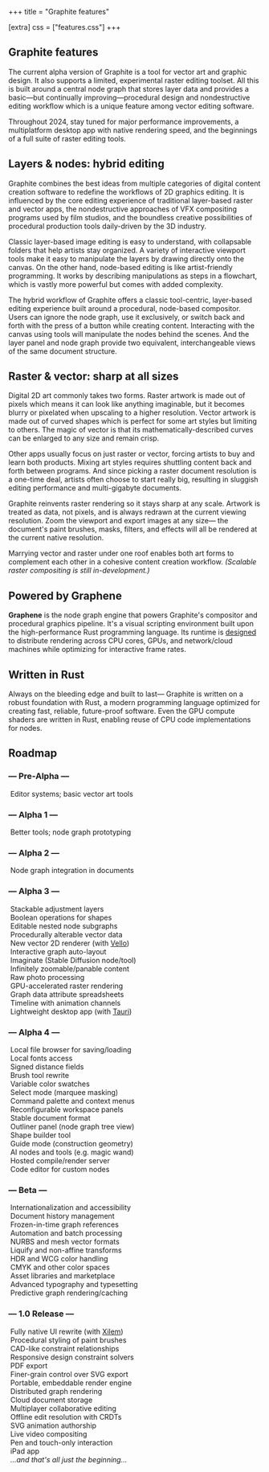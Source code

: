 +++
title = "Graphite features"

[extra]
css = ["features.css"]
+++

<section>
<div class="block">

# Graphite features

The current alpha version of Graphite is a tool for vector art and graphic design. It also supports a limited, experimental raster editing toolset. All this is built around a central node graph that stores layer data and provides a basic—but continually improving—procedural design and nondestructive editing workflow which is a unique feature among vector editing software.

Throughout 2024, stay tuned for major performance improvements, a multiplatform desktop app with native rendering speed, and the beginnings of a full suite of raster editing tools.

</div>
</section>

<section>

<div class="diptych">

<div class="block">

## Layers & nodes: hybrid editing

Graphite combines the best ideas from multiple categories of digital content creation software to redefine the workflows of 2D graphics editing. It is influenced by the core editing experience of traditional layer-based raster and vector apps, the nondestructive approaches of VFX compositing programs used by film studios, and the boundless creative possibilities of procedural production tools daily-driven by the 3D industry.

Classic layer-based image editing is easy to understand, with collapsable folders that help artists stay organized. A variety of interactive viewport tools make it easy to manipulate the layers by drawing directly onto the canvas. On the other hand, node-based editing is like artist-friendly programming. It works by describing manipulations as steps in a flowchart, which is vastly more powerful but comes with added complexity.

The hybrid workflow of Graphite offers a classic tool-centric, layer-based editing experience built around a procedural, node-based compositor. Users can ignore the node graph, use it exclusively, or switch back and forth with the press of a button while creating content. Interacting with the canvas using tools will manipulate the nodes behind the scenes. And the layer panel and node graph provide two equivalent, interchangeable views of the same document structure.

</div>
<div class="block">

## Raster & vector: sharp at all sizes

Digital 2D art commonly takes two forms. Raster artwork is made out of pixels which means it can look like anything imaginable, but it becomes blurry or pixelated when upscaling to a higher resolution. Vector artwork is made out of curved shapes which is perfect for some art styles but limiting to others. The magic of vector is that its mathematically-described curves can be enlarged to any size and remain crisp.

Other apps usually focus on just raster or vector, forcing artists to buy and learn both products. Mixing art styles requires shuttling content back and forth between programs. And since picking a raster document resolution is a one-time deal, artists often choose to start really big, resulting in sluggish editing performance and multi-gigabyte documents.

Graphite reinvents raster rendering so it stays sharp at any scale. Artwork is treated as data, not pixels, and is always redrawn at the current viewing resolution. Zoom the viewport and export images at any size— the document's paint brushes, masks, filters, and effects will all be rendered at the current native resolution.

Marrying vector and raster under one roof enables both art forms to complement each other in a cohesive content creation workflow. *(Scalable raster compositing is still in-development.)*

</div>

</div>

</section>

<section>

<div class="diptych">

<div class="block">

## Powered by Graphene

**Graphene** is the node graph engine that powers Graphite's compositor and procedural graphics pipeline. It's a visual scripting environment built upon the high-performance Rust programming language. Its runtime is [designed](/blog/distributed-computing-in-the-graphene-runtime/) to distribute rendering across CPU cores, GPUs, and network/cloud machines while optimizing for interactive frame rates.

<!-- Rust programmers may find the following technical details to be of interest. Graphene node graphs are programs built out of reusable Rust functions using Graphite as a visual "code" editor. New nodes and data types can be implemented by writing custom Rust code with a built-in text editor. `no_std` code also gets compiled to GPU compute shaders using [`rust-gpu`](https://github.com/EmbarkStudios/rust-gpu). Each node is independently pre-compiled by `rustc` into portable WASM binaries and linked at runtime. Groups of nodes may be compiled into one unit of execution, utilizing Rust's zero-cost abstractions and optimizations to run with less overhead. And whole node graphs can be compiled into standalone executables for use outside Graphite. -->

</div>
<div class="block">

<!-- ## Proudly written in Rust -->
## Written in Rust

Always on the bleeding edge and built to last— Graphite is written on a robust foundation with Rust, a modern programming language optimized for creating fast, reliable, future-proof software. Even the GPU compute shaders are written in Rust, enabling reuse of CPU code implementations for nodes.

<!-- The underlying node graph engine that computes and renders Graphite documents is called Graphene. The Graphene engine is an extension of the Rust language, acting as a system for chaining together modular functions into useful pipelines with GPU and parallel computation. Artists can harness these powerful capabilities directly in the Graphite editor without touching code. Technical artists and programmers can write reusable Rust functions to extend the capabilities of Graphite and create new nodes to share with the community. -->

</div>

</div>

</section>

<section>
<div class="block">

## Roadmap

<div class="roadmap">
	<div class="feature-icons">
		<!-- Pre-Alpha -->
		<div class="feature-icon complete heading" title="Began February 2021" data-year="2021">
			<h3>— Pre-Alpha —</h3>
		</div>
		<div class="feature-icon complete" title="Development Complete">
			<img class="atlas" style="--atlas-index: 1" src="https://static.graphite.rs/icons/icon-atlas-roadmap__3.png" alt="" />
			<span>Editor systems; basic vector art tools</span>
		</div>
		<!-- Alpha 1 -->
		<div class="feature-icon complete heading" title="Began February 2022" data-year="2022">
			<h3>— Alpha 1 —</h3>
		</div>
		<div class="feature-icon complete" title="Development Complete">
			<img class="atlas" style="--atlas-index: 2" src="https://static.graphite.rs/icons/icon-atlas-roadmap__3.png" alt="" />
			<span>Better tools; node graph prototyping</span>
		</div>
		<!-- Alpha 2 -->
		<div class="feature-icon complete heading" title="Began February 2023" data-year="2023">
			<h3>— Alpha 2 —</h3>
		</div>
		<div class="feature-icon complete" title="Development Complete">
			<img class="atlas" style="--atlas-index: 6" src="https://static.graphite.rs/icons/icon-atlas-roadmap__3.png" alt="" />
			<span>Node graph integration in documents</span>
		</div>
		<!-- Alpha 3 -->
		<div class="feature-icon ongoing heading" title="Began February 2024" data-year="2024">
			<h3>— Alpha 3 —</h3>
		</div>
		<div class="feature-icon complete" title="Development Complete">
			<img class="atlas" style="--atlas-index: 3" src="https://static.graphite.rs/icons/icon-atlas-roadmap__3.png" alt="" />
			<span>Stackable adjustment layers</span>
		</div>
		<div class="feature-icon complete" title="Development Complete">
			<img class="atlas" style="--atlas-index: 51" src="https://static.graphite.rs/icons/icon-atlas-roadmap__3.png" alt="" />
			<span>Boolean operations for shapes</span>
		</div>
		<div class="feature-icon complete" title="Development Complete">
			<img class="atlas" style="--atlas-index: 8" src="https://static.graphite.rs/icons/icon-atlas-roadmap__3.png" alt="" />
			<span>Editable nested node subgraphs</span>
		</div>
		<div class="feature-icon complete" title="Development Complete">
			<img class="atlas" style="--atlas-index: 10" src="https://static.graphite.rs/icons/icon-atlas-roadmap__3.png" alt="" />
			<span>Procedurally alterable vector data</span>
		</div>
		<div class="feature-icon complete" title="Development Complete">
			<img class="atlas" style="--atlas-index: 13" src="https://static.graphite.rs/icons/icon-atlas-roadmap__3.png" alt="" />
			<span>New vector 2D renderer (with <a target="_blank" href="https://github.com/linebender/vello">Vello</a>)</span>
		</div>
		<div class="feature-icon complete" title="Development Complete">
			<img class="atlas" style="--atlas-index: 26" src="https://static.graphite.rs/icons/icon-atlas-roadmap__3.png" alt="" />
			<span>Interactive graph auto-layout</span>
		</div>
		<div class="feature-icon ongoing" title="Development Ongoing">
			<img class="atlas" style="--atlas-index: 0" src="https://static.graphite.rs/icons/icon-atlas-roadmap__3.png" alt="" />
			<span>Imaginate (Stable Diffusion node/tool)</span>
		</div>
		<div class="feature-icon ongoing" title="Development Ongoing">
			<img class="atlas" style="--atlas-index: 14" src="https://static.graphite.rs/icons/icon-atlas-roadmap__3.png" alt="" />
			<span>Infinitely zoomable/panable content</span>
		</div>
		<div class="feature-icon ongoing" title="Development Ongoing">
			<img class="atlas" style="--atlas-index: 19" src="https://static.graphite.rs/icons/icon-atlas-roadmap__3.png" alt="" />
			<span>Raw photo processing</span>
		</div>
		<div class="feature-icon ongoing" title="Development Ongoing">
			<img class="atlas" style="--atlas-index: 12" src="https://static.graphite.rs/icons/icon-atlas-roadmap__3.png" alt="" />
			<span>GPU-accelerated raster rendering</span>
		</div>
		<div class="feature-icon ongoing" title="Development Ongoing">
			<img class="atlas" style="--atlas-index: 9" src="https://static.graphite.rs/icons/icon-atlas-roadmap__3.png" alt="" />
			<span>Graph data attribute spreadsheets</span>
		</div>
		<div class="feature-icon">
			<img class="atlas" style="--atlas-index: 41" src="https://static.graphite.rs/icons/icon-atlas-roadmap__3.png" alt="" />
			<span>Timeline with animation channels</span>
		</div>
		<div class="feature-icon">
			<img class="atlas" style="--atlas-index: 7" src="https://static.graphite.rs/icons/icon-atlas-roadmap__3.png" alt="" />
			<span>Lightweight desktop app (with <a target="_blank" href="https://tauri.app/">Tauri</a>)</span>
		</div>
		<!-- Alpha 4 -->
		<div class="feature-icon heading" title="Expected to begin February 2025" data-year="2025">
			<h3>— Alpha 4 —</h3>
		</div>
		<div class="feature-icon">
			<img class="atlas" style="--atlas-index: 54" src="https://static.graphite.rs/icons/icon-atlas-roadmap__3.png" alt="" />
			<span>Local file browser for saving/loading</span>
		</div>
		<div class="feature-icon">
			<img class="atlas" style="--atlas-index: 53" src="https://static.graphite.rs/icons/icon-atlas-roadmap__3.png" alt="" />
			<span>Local fonts access</span>
		</div>
		<div class="feature-icon">
			<img class="atlas" style="--atlas-index: 57" src="https://static.graphite.rs/icons/icon-atlas-roadmap__3.png" alt="" />
			<span>Signed distance fields</span>
		</div>
		<div class="feature-icon">
			<img class="atlas" style="--atlas-index: 5" src="https://static.graphite.rs/icons/icon-atlas-roadmap__3.png" alt="" />
			<span>Brush tool rewrite</span>
		</div>
		<div class="feature-icon">
			<img class="atlas" style="--atlas-index: 56" src="https://static.graphite.rs/icons/icon-atlas-roadmap__3.png" alt="" />
			<span>Variable color swatches</span>
		</div>
		<div class="feature-icon">
			<img class="atlas" style="--atlas-index: 21" src="https://static.graphite.rs/icons/icon-atlas-roadmap__3.png" alt="" />
			<span>Select mode (marquee masking)</span>
		</div>
		<div class="feature-icon">
			<img class="atlas" style="--atlas-index: 52" src="https://static.graphite.rs/icons/icon-atlas-roadmap__3.png" alt="" />
			<span>Command palette and context menus</span>
		</div>
		<div class="feature-icon">
			<img class="atlas" style="--atlas-index: 24" src="https://static.graphite.rs/icons/icon-atlas-roadmap__3.png" alt="" />
			<span>Reconfigurable workspace panels</span>
		</div>
		<div class="feature-icon">
			<img class="atlas" style="--atlas-index: 17" src="https://static.graphite.rs/icons/icon-atlas-roadmap__3.png" alt="" />
			<span>Stable document format</span>
		</div>
		<div class="feature-icon">
			<img class="atlas" style="--atlas-index: 4" src="https://static.graphite.rs/icons/icon-atlas-roadmap__3.png" alt="" />
			<span>Outliner panel (node graph tree view)</span>
		</div>
		<div class="feature-icon">
			<img class="atlas" style="--atlas-index: 50" src="https://static.graphite.rs/icons/icon-atlas-roadmap__3.png" alt="" />
			<span>Shape builder tool</span>
		</div>
		<div class="feature-icon">
			<img class="atlas" style="--atlas-index: 28" src="https://static.graphite.rs/icons/icon-atlas-roadmap__3.png" alt="" />
			<span>Guide mode (construction geometry)</span>
		</div>
		<div class="feature-icon">
			<img class="atlas" style="--atlas-index: 49" src="https://static.graphite.rs/icons/icon-atlas-roadmap__3.png" alt="" />
			<span>AI nodes and tools (e.g. magic wand)</span>
		</div>
		<div class="feature-icon">
			<img class="atlas" style="--atlas-index: 15" src="https://static.graphite.rs/icons/icon-atlas-roadmap__3.png" alt="" />
			<span>Hosted compile/render server</span>
		</div>
		<div class="feature-icon">
			<img class="atlas" style="--atlas-index: 16" src="https://static.graphite.rs/icons/icon-atlas-roadmap__3.png" alt="" />
			<span>Code editor for custom nodes</span>
		</div>
		<!-- Beta -->
		<div class="feature-icon heading">
			<h3>— Beta —</h3>
		</div>
		<div class="feature-icon">
			<img class="atlas" style="--atlas-index: 23" src="https://static.graphite.rs/icons/icon-atlas-roadmap__3.png" alt="" />
			<span>Internationalization and accessibility</span>
		</div>
		<div class="feature-icon">
			<img class="atlas" style="--atlas-index: 18" src="https://static.graphite.rs/icons/icon-atlas-roadmap__3.png" alt="" />
			<span>Document history management</span>
		</div>
		<div class="feature-icon">
			<img class="atlas" style="--atlas-index: 22" src="https://static.graphite.rs/icons/icon-atlas-roadmap__3.png" alt="" />
			<span>Frozen-in-time graph references</span>
		</div>
		<div class="feature-icon">
			<img class="atlas" style="--atlas-index: 27" src="https://static.graphite.rs/icons/icon-atlas-roadmap__3.png" alt="" />
			<span>Automation and batch processing</span>
		</div>
		<div class="feature-icon">
			<img class="atlas" style="--atlas-index: 48" src="https://static.graphite.rs/icons/icon-atlas-roadmap__3.png" alt="" />
			<span>NURBS and mesh vector formats</span>
		</div>
		<div class="feature-icon">
			<img class="atlas" style="--atlas-index: 25" src="https://static.graphite.rs/icons/icon-atlas-roadmap__3.png" alt="" />
			<span>Liquify and non-affine transforms</span>
		</div>
		<div class="feature-icon">
			<img class="atlas" style="--atlas-index: 33" src="https://static.graphite.rs/icons/icon-atlas-roadmap__3.png" alt="" />
			<span>HDR and WCG color handling</span>
		</div>
		<div class="feature-icon">
			<img class="atlas" style="--atlas-index: 55" src="https://static.graphite.rs/icons/icon-atlas-roadmap__3.png" alt="" />
			<span>CMYK and other color spaces</span>
		</div>
		<div class="feature-icon">
			<img class="atlas" style="--atlas-index: 34" src="https://static.graphite.rs/icons/icon-atlas-roadmap__3.png" alt="" />
			<span>Asset libraries and marketplace</span>
		</div>
		<div class="feature-icon">
			<img class="atlas" style="--atlas-index: 31" src="https://static.graphite.rs/icons/icon-atlas-roadmap__3.png" alt="" />
			<span>Advanced typography and typesetting</span>
		</div>
		<div class="feature-icon">
			<img class="atlas" style="--atlas-index: 35" src="https://static.graphite.rs/icons/icon-atlas-roadmap__3.png" alt="" />
			<span>Predictive graph rendering/caching</span>
		</div>
		<!-- 1.0 Release -->
		<div class="feature-icon heading">
			<h3>— 1.0 Release —</h3>
		</div>
		<div class="feature-icon">
			<img class="atlas" style="--atlas-index: 40" src="https://static.graphite.rs/icons/icon-atlas-roadmap__3.png" alt="" />
			<span>Fully native UI rewrite (with <a target="_blank" href="https://github.com/linebender/xilem">Xilem</a>)</span>
		</div>
		<div class="feature-icon">
			<img class="atlas" style="--atlas-index: 20" src="https://static.graphite.rs/icons/icon-atlas-roadmap__3.png" alt="" />
			<span>Procedural styling of paint brushes</span>
		</div>
		<div class="feature-icon">
			<img class="atlas" style="--atlas-index: 29" src="https://static.graphite.rs/icons/icon-atlas-roadmap__3.png" alt="" />
			<span>CAD-like constraint relationships</span>
		</div>
		<div class="feature-icon">
			<img class="atlas" style="--atlas-index: 30" src="https://static.graphite.rs/icons/icon-atlas-roadmap__3.png" alt="" />
			<span>Responsive design constraint solvers</span>
		</div>
		<div class="feature-icon">
			<img class="atlas" style="--atlas-index: 32" src="https://static.graphite.rs/icons/icon-atlas-roadmap__3.png" alt="" />
			<span>PDF export</span>
		</div>
		<div class="feature-icon">
			<img class="atlas" style="--atlas-index: 11" src="https://static.graphite.rs/icons/icon-atlas-roadmap__3.png" alt="" />
			<span>Finer-grain control over SVG export</span>
		</div>
		<div class="feature-icon">
			<img class="atlas" style="--atlas-index: 45" src="https://static.graphite.rs/icons/icon-atlas-roadmap__3.png" alt="" />
			<span>Portable, embeddable render engine</span>
		</div>
		<div class="feature-icon">
			<img class="atlas" style="--atlas-index: 36" src="https://static.graphite.rs/icons/icon-atlas-roadmap__3.png" alt="" />
			<span>Distributed graph rendering</span>
		</div>
		<div class="feature-icon">
			<img class="atlas" style="--atlas-index: 37" src="https://static.graphite.rs/icons/icon-atlas-roadmap__3.png" alt="" />
			<span>Cloud document storage</span>
		</div>
		<div class="feature-icon">
			<img class="atlas" style="--atlas-index: 38" src="https://static.graphite.rs/icons/icon-atlas-roadmap__3.png" alt="" />
			<span>Multiplayer collaborative editing</span>
		</div>
		<div class="feature-icon">
			<img class="atlas" style="--atlas-index: 39" src="https://static.graphite.rs/icons/icon-atlas-roadmap__3.png" alt="" />
			<span>Offline edit resolution with CRDTs</span>
		</div>
		<div class="feature-icon">
			<img class="atlas" style="--atlas-index: 46" src="https://static.graphite.rs/icons/icon-atlas-roadmap__3.png" alt="" />
			<span>SVG animation authorship</span>
		</div>
		<div class="feature-icon">
			<img class="atlas" style="--atlas-index: 42" src="https://static.graphite.rs/icons/icon-atlas-roadmap__3.png" alt="" />
			<span>Live video compositing</span>
		</div>
		<div class="feature-icon">
			<img class="atlas" style="--atlas-index: 43" src="https://static.graphite.rs/icons/icon-atlas-roadmap__3.png" alt="" />
			<span>Pen and touch-only interaction</span>
		</div>
		<div class="feature-icon">
			<img class="atlas" style="--atlas-index: 44" src="https://static.graphite.rs/icons/icon-atlas-roadmap__3.png" alt="" />
			<span>iPad app</span>
		</div>
		<div class="feature-icon">
			<img class="atlas" style="--atlas-index: 47" src="https://static.graphite.rs/icons/icon-atlas-roadmap__3.png" alt="" />
			<span><em>…and that's all just the beginning…</em></span>
		</div>
	</div>
</div>

</div>
</section>
